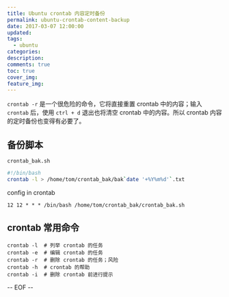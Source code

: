 ```yaml
---
title: Ubuntu crontab 内容定时备份
permalink: ubuntu-crontab-content-backup
date: 2017-03-07 12:00:00
updated:
tags:
  - ubuntu
categories:
description:
comments: true
toc: true
cover_img:
feature_img:
---
```


`crontab -r` 是一个很危险的命令，它将直接重置 crontab 中的内容；输入 `crontab` 后，使用 `ctrl + d` 退出也将清空 crontab 中的内容。所以 crontab 内容的定时备份也变得有必要了。

## 备份脚本

`crontab_bak.sh`

```bash
#!/bin/bash
crontab -l > /home/tom/crontab_bak/bak`date '+%Y%m%d'`.txt
```

config in crontab

```
12 12 * * * /bin/bash /home/tom/crontab_bak/crontab_bak.sh
```

<!-- more -->

## crontab 常用命令

```
crontab -l  # 列举 crontab 的任务
crontab -e  # 编辑 crontab 的任务
crontab -r  # 删除 crontab 的任务；风险
crontab -h  # crontab 的帮助
crontab -i  # 删除 crontab 前进行提示
```

-- EOF --
